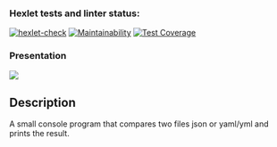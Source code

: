 ### Hexlet tests and linter status:
[![hexlet-check](https://github.com/killdom2/java-project-71/actions/workflows/hexlet-check.yml/badge.svg)](https://github.com/killdom2/java-project-71/actions/workflows/hexlet-check.yml)
[![Maintainability](https://api.codeclimate.com/v1/badges/80edda2a75e4e0779a25/maintainability)](https://codeclimate.com/github/killdom2/java-project-71/maintainability)
[![Test Coverage](https://api.codeclimate.com/v1/badges/80edda2a75e4e0779a25/test_coverage)](https://codeclimate.com/github/killdom2/java-project-71/test_coverage)
### Presentation
<a href="https://asciinema.org/a/BcmhsQpjvVz6KHcCTUKS61jmO" target="_blank"><img src="https://asciinema.org/a/BcmhsQpjvVz6KHcCTUKS61jmO.svg" /></a>
## Description
A small console program that compares two files json or yaml/yml and prints the result.
